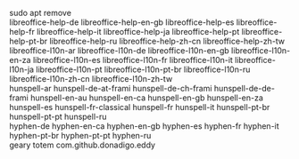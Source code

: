 sudo apt remove \
libreoffice-help-de libreoffice-help-en-gb libreoffice-help-es libreoffice-help-fr libreoffice-help-it   libreoffice-help-ja libreoffice-help-pt libreoffice-help-pt-br libreoffice-help-ru libreoffice-help-zh-cn libreoffice-help-zh-tw \
libreoffice-l10n-ar libreoffice-l10n-de libreoffice-l10n-en-gb libreoffice-l10n-en-za libreoffice-l10n-es libreoffice-l10n-fr libreoffice-l10n-it libreoffice-l10n-ja libreoffice-l10n-pt libreoffice-l10n-pt-br libreoffice-l10n-ru libreoffice-l10n-zh-cn libreoffice-l10n-zh-tw \
hunspell-ar hunspell-de-at-frami hunspell-de-ch-frami hunspell-de-de-frami hunspell-en-au hunspell-en-ca hunspell-en-gb hunspell-en-za hunspell-es hunspell-fr-classical hunspell-fr hunspell-it hunspell-pt-br hunspell-pt-pt hunspell-ru \
hyphen-de hyphen-en-ca hyphen-en-gb hyphen-es hyphen-fr hyphen-it hyphen-pt-br hyphen-pt-pt hyphen-ru \
geary totem com.github.donadigo.eddy 
